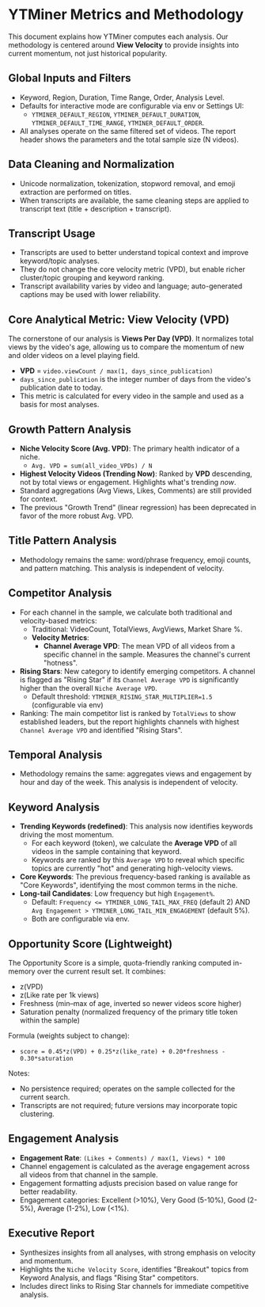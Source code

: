 # YTMiner Metrics and Methodology

This document explains how YTMiner computes each analysis. Our methodology is centered around **View Velocity** to provide insights into current momentum, not just historical popularity.

## Global Inputs and Filters
- Keyword, Region, Duration, Time Range, Order, Analysis Level.
- Defaults for interactive mode are configurable via env or Settings UI:
  - `YTMINER_DEFAULT_REGION`, `YTMINER_DEFAULT_DURATION`, `YTMINER_DEFAULT_TIME_RANGE`, `YTMINER_DEFAULT_ORDER`.
- All analyses operate on the same filtered set of videos. The report header shows the parameters and the total sample size (N videos).

## Data Cleaning and Normalization
- Unicode normalization, tokenization, stopword removal, and emoji extraction are performed on titles.
- When transcripts are available, the same cleaning steps are applied to transcript text (title + description + transcript).

## Transcript Usage
- Transcripts are used to better understand topical context and improve keyword/topic analyses.
- They do not change the core velocity metric (VPD), but enable richer cluster/topic grouping and keyword ranking.
- Transcript availability varies by video and language; auto-generated captions may be used with lower reliability.

## Core Analytical Metric: View Velocity (VPD)
The cornerstone of our analysis is **Views Per Day (VPD)**. It normalizes total views by the video's age, allowing us to compare the momentum of new and older videos on a level playing field.

- **VPD** = `video.viewCount / max(1, days_since_publication)`
- `days_since_publication` is the integer number of days from the video's publication date to today.
- This metric is calculated for every video in the sample and used as a basis for most analyses.

## Growth Pattern Analysis
- **Niche Velocity Score (Avg. VPD)**: The primary health indicator of a niche.
  - `Avg. VPD = sum(all_video_VPDs) / N`
- **Highest Velocity Videos (Trending Now)**: Ranked by **VPD** descending, not by total views or engagement. Highlights what's trending *now*.
- Standard aggregations (Avg Views, Likes, Comments) are still provided for context.
- The previous "Growth Trend" (linear regression) has been deprecated in favor of the more robust Avg. VPD.

## Title Pattern Analysis
- Methodology remains the same: word/phrase frequency, emoji counts, and pattern matching. This analysis is independent of velocity.

## Competitor Analysis
- For each channel in the sample, we calculate both traditional and velocity-based metrics:
  - Traditional: VideoCount, TotalViews, AvgViews, Market Share %.
  - **Velocity Metrics**:
    - **Channel Average VPD**: The mean VPD of all videos from a specific channel in the sample. Measures the channel's current "hotness".
- **Rising Stars**: New category to identify emerging competitors. A channel is flagged as "Rising Star" if its `Channel Average VPD` is significantly higher than the overall `Niche Average VPD`.
  - Default threshold: `YTMINER_RISING_STAR_MULTIPLIER=1.5` (configurable via env)
- Ranking: The main competitor list is ranked by `TotalViews` to show established leaders, but the report highlights channels with highest `Channel Average VPD` and identified "Rising Stars".

## Temporal Analysis
- Methodology remains the same: aggregates views and engagement by hour and day of the week. This analysis is independent of velocity.

## Keyword Analysis
- **Trending Keywords (redefined)**: This analysis now identifies keywords driving the most momentum.
  - For each keyword (token), we calculate the **Average VPD** of all videos in the sample containing that keyword.
  - Keywords are ranked by this `Average VPD` to reveal which specific topics are currently "hot" and generating high-velocity views.
- **Core Keywords**: The previous frequency-based ranking is available as "Core Keywords", identifying the most common terms in the niche.
- **Long-tail Candidates**: Low frequency but high `Engagement%`.
  - Default: `Frequency <= YTMINER_LONG_TAIL_MAX_FREQ` (default 2) AND `Avg Engagement > YTMINER_LONG_TAIL_MIN_ENGAGEMENT` (default 5%).
  - Both are configurable via env.

## Opportunity Score (Lightweight)
The Opportunity Score is a simple, quota-friendly ranking computed in-memory over the current result set. It combines:
- z(VPD)
- z(Like rate per 1k views)
- Freshness (min–max of age, inverted so newer videos score higher)
- Saturation penalty (normalized frequency of the primary title token within the sample)

Formula (weights subject to change):
- `score = 0.45*z(VPD) + 0.25*z(like_rate) + 0.20*freshness - 0.30*saturation`

Notes:
- No persistence required; operates on the sample collected for the current search.
- Transcripts are not required; future versions may incorporate topic clustering.

## Engagement Analysis
- **Engagement Rate**: `(Likes + Comments) / max(1, Views) * 100`
- Channel engagement is calculated as the average engagement across all videos from that channel in the sample.
- Engagement formatting adjusts precision based on value range for better readability.
- Engagement categories: Excellent (>10%), Very Good (5-10%), Good (2-5%), Average (1-2%), Low (<1%).

## Executive Report
- Synthesizes insights from all analyses, with strong emphasis on velocity and momentum.
- Highlights the `Niche Velocity Score`, identifies "Breakout" topics from Keyword Analysis, and flags "Rising Star" competitors.
- Includes direct links to Rising Star channels for immediate competitive analysis.